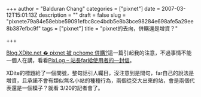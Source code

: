 +++
author = "Balduran Chang"
categories = ["pixnet"]
date = 2007-03-12T15:01:13Z
description = ""
draft = false
slug = "pixnete79a84e58ebbe59091efbc8ce4bdb5e8b3bce98284e698afe5a29ee8b387efbc9f"
tags = ["pixnet"]
title = "pixnet的去向，併購還是增資？"

+++


[Blog.XDite.net � pixnet 被 pchome 併購?](http://blog.xdite.net/?p=294 "Blog.XDite.net � pixnet 被 pchome 併購?")這一篇引起我的注意，不過事情不能一個人在講，看看[PixLog – 站長far給使用者的一封信](http://blog.pixnet.net/post/admin/3240566 "PixLog - 站長far給使用者的一封信 :: PIXNET BLOG ::")。

XDite的標題給了一個問號，整句話引人矚目，沒注意到是問句，far自己的說法是增資，且承諾不會有類似無名小站的種種行為，兩個從交大出來的站，會是兩個代表還是一個模子？就看 3/20的記者會了。

